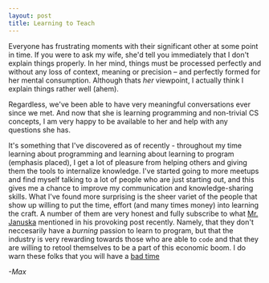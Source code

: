 ```yaml
---
layout: post
title: Learning to Teach
---
```


Everyone has frustrating moments with their significant other at some point in time. If you were to ask my wife, she'd tell you immediately that I don't explain things properly. In her mind, things must be processed perfectly and without any loss of context, meaning or precision – and perfectly formed for her mental consumption. Although thats *her* viewpoint, I actually think I explain things rather well (ahem).

Regardless, we've been able to have very meaningful conversations ever since we met. And now that she is learning programming and non-trivial CS concepts, I am very happy to be available to her and help with any questions she has.

It's something that I've discovered as of recently - throughout my time learning about programming and learning about learning to program (emphasis placed), I get a lot of pleasure from helping others and giving them the tools to internalize knowledge. I've started going to more meetups and find myself talking to a lot of people who are just starting out, and this gives me a chance to improve my communication and knowledge-sharing skills. What I've found more surprising is the sheer variet of the people that show up willing to put the time, effort (and many times money) into learning the craft. A number of them are very honest and fully subscribe to what [Mr. Januska](http://antjanus.com/blog/thoughts-and-opinions/im-a-developer-but-its-not-my-passion/) mentioned in his provoking post recently. Namely, that they don't neccesarily have a *burning* passion to learn to program, but that the industry is very rewarding towards those who are able to `code` and that they are willing to retool themselves to be a part of this economic boom. I do warn these folks that you will have a [bad time](https://www.youtube.com/watch?v=6Ls5j5iz2eA)

*-Max*
